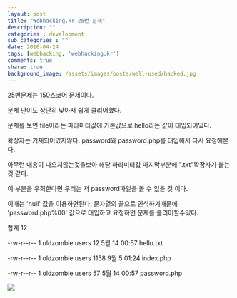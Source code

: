 ```yaml
---
layout: post
title: "Webhacking.kr 25번 문제"
description: ""
categories : development
sub_categories : ""
date: 2016-04-24
tags: [webhacking, 'webhacking.kr']
comments: true
share: true
background_image: /assets/images/posts/well-used/hacked.jpg
---
```


25번문제는 150스코어 문제이다.

문제 난이도 상단히 낮아서 쉽게 클리어했다.

  

문제를 보면 file이라는 파라미터값에 기본값으로 hello라는 값이 대입되어있다.

확장자는 기재되어있지않다. password와 password.php를 대입해서 다시 요청해본다.

아무런 내용이 나오지않는것을보아 해당 파라미터값 마지막부분에 ".txt"확장자가 붙는 것 같다.

이 부분을 우회한다면 우리는 저 password파일을 볼 수 있을 것 이다.

이때는 'null' 값을 이용하면된다. 문자열의 끝으로 인식하기때문에 'password.php%00' 값으로 대입하고 요청하면 문제를
클리어할수있다.

  

합계 12

-rw-r--r-- 1 oldzombie users 12 5월 14 00:57 hello.txt 

-rw-r--r-- 1 oldzombie users 1158 9월 5 01:24 index.php 

-rw-r--r-- 1 oldzombie users 57 5월 14 00:57 password.php

  

![](/assets/images/posts/602/2240894A571C6CD90FBD66.JPEG)

  

  

